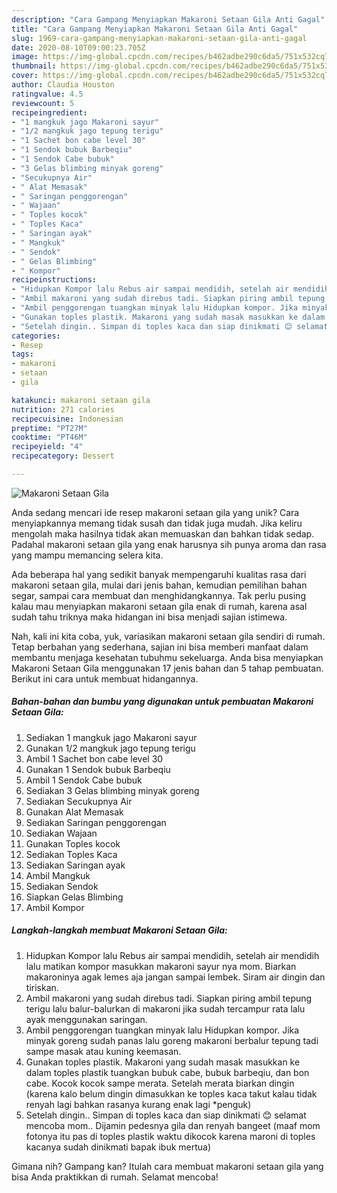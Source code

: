 ```yaml
---
description: "Cara Gampang Menyiapkan Makaroni Setaan Gila Anti Gagal"
title: "Cara Gampang Menyiapkan Makaroni Setaan Gila Anti Gagal"
slug: 1969-cara-gampang-menyiapkan-makaroni-setaan-gila-anti-gagal
date: 2020-08-10T09:00:23.705Z
image: https://img-global.cpcdn.com/recipes/b462adbe290c6da5/751x532cq70/makaroni-setaan-gila-foto-resep-utama.jpg
thumbnail: https://img-global.cpcdn.com/recipes/b462adbe290c6da5/751x532cq70/makaroni-setaan-gila-foto-resep-utama.jpg
cover: https://img-global.cpcdn.com/recipes/b462adbe290c6da5/751x532cq70/makaroni-setaan-gila-foto-resep-utama.jpg
author: Claudia Houston
ratingvalue: 4.5
reviewcount: 5
recipeingredient:
- "1 mangkuk jago Makaroni sayur"
- "1/2 mangkuk jago tepung terigu"
- "1 Sachet bon cabe level 30"
- "1 Sendok bubuk Barbeqiu"
- "1 Sendok Cabe bubuk"
- "3 Gelas blimbing minyak goreng"
- "Secukupnya Air"
- " Alat Memasak"
- " Saringan penggorengan"
- " Wajaan"
- " Toples kocok"
- " Toples Kaca"
- " Saringan ayak"
- " Mangkuk"
- " Sendok"
- " Gelas Blimbing"
- " Kompor"
recipeinstructions:
- "Hidupkan Kompor lalu Rebus air sampai mendidih, setelah air mendidih lalu matikan kompor masukkan makaroni sayur nya mom. Biarkan makaroninya agak lemes aja jangan sampai lembek. Siram air dingin dan tiriskan."
- "Ambil makaroni yang sudah direbus tadi. Siapkan piring ambil tepung terigu lalu balur-balurkan di makaroni jika sudah tercampur rata lalu ayak menggunakan saringan."
- "Ambil penggorengan tuangkan minyak lalu Hidupkan kompor. Jika minyak goreng sudah panas lalu goreng makaroni berbalur tepung tadi sampe masak atau kuning keemasan."
- "Gunakan toples plastik. Makaroni yang sudah masak masukkan ke dalam toples plastik tuangkan bubuk cabe, bubuk barbeqiu, dan bon cabe. Kocok kocok sampe merata. Setelah merata biarkan dingin (karena kalo belum dingin dimasukkan ke toples kaca takut kalau tidak renyah lagi bahkan rasanya kurang enak lagi *penguk)"
- "Setelah dingin.. Simpan di toples kaca dan siap dinikmati 😊 selamat mencoba mom.. Dijamin pedesnya gila dan renyah bangeet (maaf mom fotonya itu pas di toples plastik waktu dikocok karena maroni di toples kacanya sudah dinikmati bapak ibuk mertua)"
categories:
- Resep
tags:
- makaroni
- setaan
- gila

katakunci: makaroni setaan gila 
nutrition: 271 calories
recipecuisine: Indonesian
preptime: "PT27M"
cooktime: "PT46M"
recipeyield: "4"
recipecategory: Dessert

---
```



![Makaroni Setaan Gila](https://img-global.cpcdn.com/recipes/b462adbe290c6da5/751x532cq70/makaroni-setaan-gila-foto-resep-utama.jpg)

Anda sedang mencari ide resep makaroni setaan gila yang unik? Cara menyiapkannya memang tidak susah dan tidak juga mudah. Jika keliru mengolah maka hasilnya tidak akan memuaskan dan bahkan tidak sedap. Padahal makaroni setaan gila yang enak harusnya sih punya aroma dan rasa yang mampu memancing selera kita.

Ada beberapa hal yang sedikit banyak mempengaruhi kualitas rasa dari makaroni setaan gila, mulai dari jenis bahan, kemudian pemilihan bahan segar, sampai cara membuat dan menghidangkannya. Tak perlu pusing kalau mau menyiapkan makaroni setaan gila enak di rumah, karena asal sudah tahu triknya maka hidangan ini bisa menjadi sajian istimewa.




Nah, kali ini kita coba, yuk, variasikan makaroni setaan gila sendiri di rumah. Tetap berbahan yang sederhana, sajian ini bisa memberi manfaat dalam membantu menjaga kesehatan tubuhmu sekeluarga. Anda bisa menyiapkan Makaroni Setaan Gila menggunakan 17 jenis bahan dan 5 tahap pembuatan. Berikut ini cara untuk membuat hidangannya.

<!--inarticleads1-->

##### Bahan-bahan dan bumbu yang digunakan untuk pembuatan Makaroni Setaan Gila:

1. Sediakan 1 mangkuk jago Makaroni sayur
1. Gunakan 1/2 mangkuk jago tepung terigu
1. Ambil 1 Sachet bon cabe level 30
1. Gunakan 1 Sendok bubuk Barbeqiu
1. Ambil 1 Sendok Cabe bubuk
1. Sediakan 3 Gelas blimbing minyak goreng
1. Sediakan Secukupnya Air
1. Gunakan  Alat Memasak
1. Sediakan  Saringan penggorengan
1. Sediakan  Wajaan
1. Gunakan  Toples kocok
1. Sediakan  Toples Kaca
1. Sediakan  Saringan ayak
1. Ambil  Mangkuk
1. Sediakan  Sendok
1. Siapkan  Gelas Blimbing
1. Ambil  Kompor




<!--inarticleads2-->

##### Langkah-langkah membuat Makaroni Setaan Gila:

1. Hidupkan Kompor lalu Rebus air sampai mendidih, setelah air mendidih lalu matikan kompor masukkan makaroni sayur nya mom. Biarkan makaroninya agak lemes aja jangan sampai lembek. Siram air dingin dan tiriskan.
1. Ambil makaroni yang sudah direbus tadi. Siapkan piring ambil tepung terigu lalu balur-balurkan di makaroni jika sudah tercampur rata lalu ayak menggunakan saringan.
1. Ambil penggorengan tuangkan minyak lalu Hidupkan kompor. Jika minyak goreng sudah panas lalu goreng makaroni berbalur tepung tadi sampe masak atau kuning keemasan.
1. Gunakan toples plastik. Makaroni yang sudah masak masukkan ke dalam toples plastik tuangkan bubuk cabe, bubuk barbeqiu, dan bon cabe. Kocok kocok sampe merata. Setelah merata biarkan dingin (karena kalo belum dingin dimasukkan ke toples kaca takut kalau tidak renyah lagi bahkan rasanya kurang enak lagi *penguk)
1. Setelah dingin.. Simpan di toples kaca dan siap dinikmati 😊 selamat mencoba mom.. Dijamin pedesnya gila dan renyah bangeet (maaf mom fotonya itu pas di toples plastik waktu dikocok karena maroni di toples kacanya sudah dinikmati bapak ibuk mertua)




Gimana nih? Gampang kan? Itulah cara membuat makaroni setaan gila yang bisa Anda praktikkan di rumah. Selamat mencoba!
